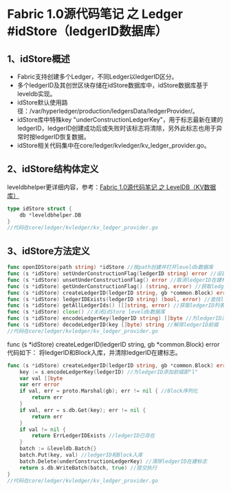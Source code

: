 # Fabric 1.0源代码笔记 之 Ledger #idStore（ledgerID数据库）

## 1、idStore概述

* Fabric支持创建多个Ledger，不同Ledger以ledgerID区分。
* 多个ledgerID及其创世区块存储在idStore数据库中，idStore数据库基于leveldb实现。
* idStore默认使用路径：/var/hyperledger/production/ledgersData/ledgerProvider/。
* idStore库中特殊key "underConstructionLedgerKey"，用于标志最新在建的ledgerID，ledgerID创建成功后或失败时该标志将清除，另外此标志也用于异常时按ledgerID恢复数据。
* idStore相关代码集中在core/ledger/kvledger/kv_ledger_provider.go。

## 2、idStore结构体定义

leveldbhelper更详细内容，参考：[Fabric 1.0源代码笔记 之 LevelDB（KV数据库）](../leveldb/README.md)

```go
type idStore struct {
	db *leveldbhelper.DB
}
//代码在core/ledger/kvledger/kv_ledger_provider.go
```

## 3、idStore方法定义

```go
func openIDStore(path string) *idStore //按path创建并打开leveldb数据库
func (s *idStore) setUnderConstructionFlag(ledgerID string) error //设置ledgerID在建标志，将key为"underConstructionLedgerKey"，value为ledgerID写入库
func (s *idStore) unsetUnderConstructionFlag() error //取消ledgerID在建标志（确认构建失败时），删除key"underConstructionLedgerKey"
func (s *idStore) getUnderConstructionFlag() (string, error) //获取ledgerID在建标志（按ledgerID恢复时），按key"underConstructionLedgerKey"，取ledgerID
func (s *idStore) createLedgerID(ledgerID string, gb *common.Block) error //创建LedgerID，即以ledgerID为key，将创世区块写入库
func (s *idStore) ledgerIDExists(ledgerID string) (bool, error) //查找ledgerID是否存在，即查库中key为ledgerID是否存在
func (s *idStore) getAllLedgerIds() ([]string, error) //获取ledgerID列表
func (s *idStore) close() //关闭idStore leveldb数据库
func (s *idStore) encodeLedgerKey(ledgerID string) []byte //为ledgerID添加前缀即"l"
func (s *idStore) decodeLedgerID(key []byte) string //解除ledgerID前缀
//代码在core/ledger/kvledger/kv_ledger_provider.go
```

func (s *idStore) createLedgerID(ledgerID string, gb *common.Block) error代码如下：
将ledgerID和Block入库，并清除ledgerID在建标志。

```go
func (s *idStore) createLedgerID(ledgerID string, gb *common.Block) error {
	key := s.encodeLedgerKey(ledgerID) //为ledgerID添加前缀即"l"
	var val []byte
	var err error
	if val, err = proto.Marshal(gb); err != nil { //Block序列化
		return err
	}
	if val, err = s.db.Get(key); err != nil {
		return err
	}
	if val != nil {
		return ErrLedgerIDExists //ledgerID已存在
	}
	batch := &leveldb.Batch{}
	batch.Put(key, val) //ledgerID和Block入库
	batch.Delete(underConstructionLedgerKey) //清除ledgerID在建标志
	return s.db.WriteBatch(batch, true) //提交执行
}
//代码在core/ledger/kvledger/kv_ledger_provider.go
```

